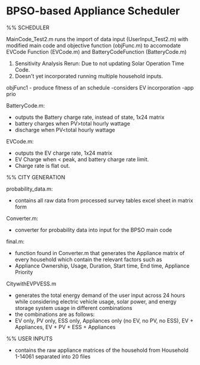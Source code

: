 # BPSO-based Appliance Scheduler
%% SCHEDULER

MainCode_Test2.m runs the import of data input (UserInput_Test2.m) with modified main code and objective function (objFunc.m) to accomodate EVCode Function (EVCode.m) and BatteryCodeFunction (BatteryCode.m)

1. Sensitivity Analysis Rerun: Due to not updating Solar Operation Time Code.
2. Doesn't yet incorporated running multiple household inputs. 

objFunc1 - produce fitness of an schedule
  -considers EV incorporation
  -app prio

BatteryCode.m:
- outputs the Battery charge rate, instead of state, 1x24 matrix
- battery charges when PV>total hourly wattage
- discharge when PV<total hourly wattage 

EVCode.m:
- outputs the EV charge rate, 1x24 matrix
- EV Charge when < peak, and battery charge rate limit.
- Charge rate is flat out.

%% CITY GENERATION

probability_data.m:
- contains all raw data from processed survey tables excel sheet in matrix form

Converter.m:
- converter for probability data into input for the BPSO main code

final.m:
- function found in Converter.m that generates the Appliance matrix of every household which contain the relevant factors such as
- Appliance Ownership, Usage, Duration, Start time, End time, Appliance Priority

CitywithEVPVESS.m
- generates the total energy demand of the user input across 24 hours while considering electric vehicle usage, solar power, and energy storage system usage in different combinations
- the combinations are as follows:
- EV only, PV only, ESS only, Appliances only (no EV, no PV, no ESS), EV + Appliances, EV + PV + ESS + Appliances

%% USER INPUTS
- contains the raw appliance matrices of the household from Household 1-14061 separated into 20 files
